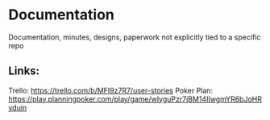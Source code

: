 # Documentation
Documentation, minutes, designs, paperwork not explicitly tied to a specific repo

## Links:
Trello: https://trello.com/b/MFI9z7R7/user-stories
Poker Plan: https://play.planningpoker.com/play/game/wIyguPzr7jBM14IIwgmYR6bJoHRyduin
